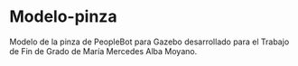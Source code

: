 # Modelo-pinza
Modelo de la pinza de PeopleBot para Gazebo desarrollado para el Trabajo de Fin de Grado de María Mercedes Alba Moyano.
